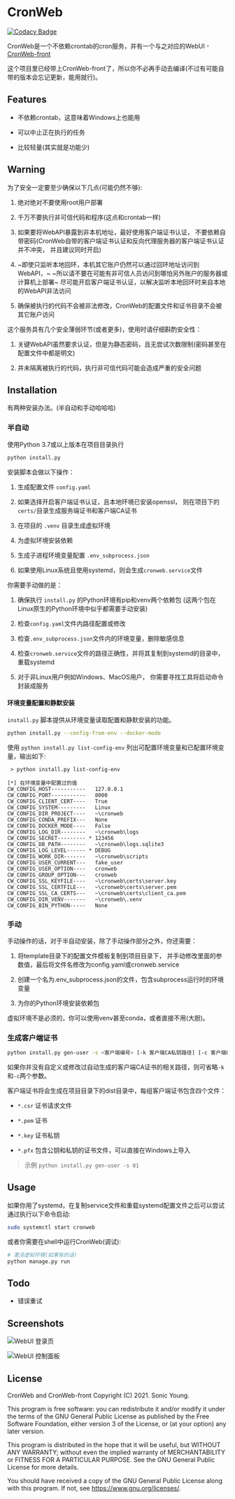# CronWeb

[![Codacy Badge](https://api.codacy.com/project/badge/Grade/d26364e5d2bc4007b91ea241f2ad8272)](https://app.codacy.com/gh/So0ni/cronweb?utm_source=github.com&utm_medium=referral&utm_content=So0ni/cronweb&utm_campaign=Badge_Grade_Settings)

CronWeb是一个不依赖crontab的cron服务，并有一个与之对应的WebUI - [CronWeb-front](https://github.com/So0ni/cronweb-front)

这个项目里已经带上CronWeb-front了，所以你不必再手动去编译(不过有可能自带的版本会忘记更新，能用就行)。

## Features

* 不依赖crontab，这意味着Windows上也能用

* 可以中止正在执行的任务

* 比较轻量(其实就是功能少)

## Warning

为了安全一定要至少确保以下几点(可能仍然不够):

1. 绝对绝对不要使用root用户部署

2. 千万不要执行非可信代码和程序(这点和crontab一样)

3. 如果要将WebAPI暴露到非本机地址，最好使用客户端证书认证， 不要依赖自带密码(CronWeb自带的客户端证书认证和反向代理服务器的客户端证书认证并不冲突， 并且建议同时开启)

4. ~即使只监听本地回环，本机其它账户仍然可以通过回环地址访问到WebAPI，~
   ~所以请不要在可能有非可信人员访问到哪怕另外账户的服务器或计算机上部署~
   尽可能开启客户端证书认证，以解决监听本地回环时来自本地的WebAPI非法访问

5. 确保被执行的代码不会被非法修改，CronWeb的配置文件和证书目录不会被其它账户访问

这个服务具有几个安全薄弱环节(或者更多)，使用时请仔细斟酌安全性：

1. 关键WebAPI虽然要求认证，但是为静态密码，且无尝试次数限制(密码甚至在配置文件中都是明文)

2. 并未隔离被执行的代码，执行非可信代码可能会造成严重的安全问题

## Installation

有两种安装办法。(半自动和手动哈哈哈)

### 半自动

使用Python 3.7或以上版本在项目目录执行

```bash
python install.py
```

安装脚本会做以下操作：

1. 生成配置文件 `config.yaml`

2. 如果选择开启客户端证书认证，且本地环境已安装openssl， 则在项目下的`certs/`目录生成服务端证书和客户端CA证书

3. 在项目的 `.venv` 目录生成虚拟环境

4. 为虚拟环境安装依赖

5. 生成子进程环境变量配置 `.env_subprocess.json`

6. 如果使用Linux系统且使用systemd，则会生成`cronweb.service`文件

你需要手动做的是：

1. 确保执行 `install.py` 的Python环境有pip和venv两个依赖包
   (这两个包在Linux原生的Python环境中似乎都需要手动安装)

2. 检查`config.yaml`文件内路径配置或修改

3. 检查`.env_subprocess.json`文件内的环境变量，删除敏感信息

4. 检查`cronweb.service`文件的路径正确性，并将其复制到systemd的目录中，重载systemd

5. 对于非Linux用户例如Windows、MacOS用户， 你需要寻找工具将启动命令封装成服务

#### 环境变量配置和静默安装

`install.py` 脚本提供从环境变量读取配置和静默安装的功能。

```bash
python install.py --config-from-env --docker-mode
```

使用 `python install.py list-config-env` 列出可配置环境变量和已配置环境变量，输出如下:

```
 > python install.py list-config-env
 
[*] 在环境变量中配置过的值
CW_CONFIG_HOST-----------   127.0.0.1
CW_CONFIG_PORT-----------   8000
CW_CONFIG_CLIENT_CERT----   True
CW_CONFIG_SYSTEM---------   Linux
CW_CONFIG_DIR_PROJECT----   ~\cronweb
CW_CONFIG_CONDA_PREFIX---   None
CW_CONFIG_DOCKER_MODE----   False
CW_CONFIG_LOG_DIR--------   ~\cronweb\logs
CW_CONFIG_SECRET--------- * 123456
CW_CONFIG_DB_PATH--------   ~\cronweb\logs.sqlite3
CW_CONFIG_LOG_LEVEL------ * DEBUG
CW_CONFIG_WORK_DIR-------   ~\cronweb\scripts
CW_CONFIG_USER_CURRENT---   fake_user
CW_CONFIG_USER_OPTION----   cronweb
CW_CONFIG_GROUP_OPTION---   cronweb
CW_CONFIG_SSL_KEYFILE----   ~\cronweb\certs\server.key
CW_CONFIG_SSL_CERTFILE---   ~\cronweb\certs\server.pem
CW_CONFIG_SSL_CA_CERTS---   ~\cronweb\certs\client_ca.pem
CW_CONFIG_DIR_VENV-------   ~\cronweb\.venv
CW_CONFIG_BIN_PYTHON-----   None
```

### 手动

手动操作的话，对于半自动安装，除了手动操作部分之外，你还需要：

1. 将template目录下的配置文件模板复制到项目目录下， 并手动修改里面的参数值，最后将文件名修改为config.yaml或cronweb.service

2. 创建一个名为.env_subprocess.json的文件，包含subprocess运行时的环境变量

3. 为你的Python环境安装依赖包

虚拟环境不是必须的，你可以使用venv甚至conda，或者直接不用(大胆)。

### 生成客户端证书

```bash
python install.py gen-user -s <客户端编号> [-k 客户端CA私钥路径] [-c 客户端CA证书路径]
```

如果你并没有自定义或修改过自动生成的客户端CA证书的相关路径，则可省略`-k`和`-c`两个参数。

客户端证书将会生成在项目目录下的dist目录中，每组客户端证书包含四个文件：

* `*.csr` 证书请求文件

* `*.pem` 证书

* `*.key` 证书私钥

* `*.pfx` 包含公钥和私钥的证书文件，可以直接在Windows上导入

> 示例
> `python install.py gen-user -s 01`

## Usage

如果你用了systemd，在复制service文件和重载systemd配置文件之后可以尝试通过执行以下命令启动:

```bash
sudo systemctl start cronweb
```

或者你需要在shell中运行CronWeb(调试):

```bash
# 激活虚拟环境(如果有的话)
python manage.py run
```

## Todo

- 错误重试

## Screenshots

![WebUI 登录页](/assets/ss-login.png)

![WebUI 控制面板](/assets/ss-main.png)

## License

CronWeb and CronWeb-front Copyright (C) 2021. Sonic Young.

This program is free software: you can redistribute it and/or modify it under the terms of the GNU General Public
License as published by the Free Software Foundation, either version 3 of the License, or
(at your option) any later version.

This program is distributed in the hope that it will be useful, but WITHOUT ANY WARRANTY; without even the implied
warranty of MERCHANTABILITY or FITNESS FOR A PARTICULAR PURPOSE. See the GNU General Public License for more details.

You should have received a copy of the GNU General Public License along with this program. If not,
see <https://www.gnu.org/licenses/>.

